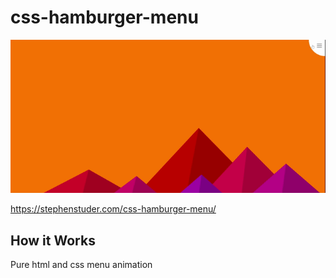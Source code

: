 # css-hamburger-menu

![Pure CSS Hamburger](/csshamburger.gif)

https://stephenstuder.com/css-hamburger-menu/

## How it Works

Pure html and css menu animation
